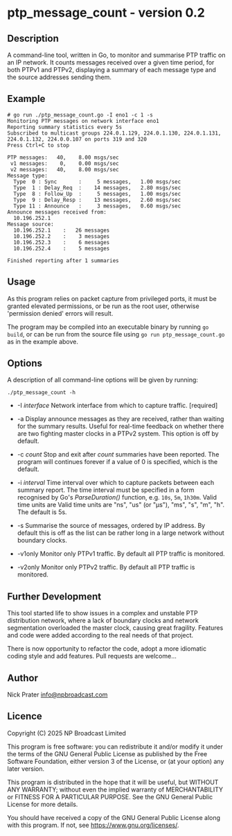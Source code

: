 # ptp_message_count - version 0.2

## Description

A command-line tool, written in Go, to monitor and summarise PTP traffic
on an IP network. It counts messages received over a given time period,
for both PTPv1 and PTPv2, displaying a summary of each message type and
the source addresses sending them.

## Example

```
# go run ./ptp_message_count.go -I eno1 -c 1 -s
Monitoring PTP messages on network interface eno1
Reporting summary statistics every 5s
Subscribed to multicast groups 224.0.1.129, 224.0.1.130, 224.0.1.131, 224.0.1.132, 224.0.0.107 on ports 319 and 320
Press Ctrl+C to stop

PTP messages:   40,    8.00 msgs/sec
 v1 messages:    0,    0.00 msgs/sec
 v2 messages:   40,    8.00 msgs/sec
Message type:
  Type  0 : Sync       :     5 messages,   1.00 msgs/sec
  Type  1 : Delay_Req  :    14 messages,   2.80 msgs/sec
  Type  8 : Follow_Up  :     5 messages,   1.00 msgs/sec
  Type  9 : Delay_Resp :    13 messages,   2.60 msgs/sec
  Type 11 : Announce   :     3 messages,   0.60 msgs/sec
Announce messages received from:
  10.196.252.1
Message source:
  10.196.252.1    :   26 messages
  10.196.252.2    :    3 messages
  10.196.252.3    :    6 messages
  10.196.252.4    :    5 messages

Finished reporting after 1 summaries
```

## Usage

As this program relies on packet capture from privileged ports, it must
be granted elevated permissions, or be run as the root user, otherwise
'permission denied' errors will result.

The program may be compiled into an executable binary by running `go build`,
or can be run from the source file using `go run ptp_message_count.go` as
in the example above.

## Options

A description of all command-line options will be given by running:

```
./ptp_message_count -h
```

* -I _interface_
  Network interface from which to capture traffic. [required]

* -a
  Display announce messages as they are received, rather than waiting for
  the summary results. Useful for real-time feedback on whether there are two
  fighting master clocks in a PTPv2 system. This option is off by default.

* -c _count_
  Stop and exit after _count_ summaries have been reported. The program will
  continues forever if a value of 0 is specified, which is the default.

* -i _interval_
  Time interval over which to capture packets between each summary report.
  The time interval must be specified in a form recognised by Go's
  _ParseDuration()_ function, e.g. `10s`, `5m`, `1h30m`. Valid time units are
  Valid time units are "ns", "us" (or "µs"), "ms", "s", "m", "h". The default
  is 5s.

* -s
  Summarise the source of messages, ordered by IP address. By default this is
  off as the list can be rather long in a large network without boundary
  clocks.

* -v1only
  Monitor only PTPv1 traffic. By default all PTP traffic is monitored.

* -v2only
  Monitor only PTPv2 traffic. By default all PTP traffic is monitored.

## Further Development

This tool started life to show issues in a complex and
unstable PTP distribution network, where a lack of boundary clocks and
network segmentation overloaded the master clock, causing great fragility.
Features and code were added according to the real needs of that project.

There is now opportunity to refactor the code, adopt a more idiomatic coding
style and add features. Pull requests are welcome...

## Author

Nick Prater <info@npbroadcast.com>

## Licence

Copyright (C) 2025 NP Broadcast Limited

This program is free software: you can redistribute it and/or modify it under
the terms of the GNU General Public License as published by the Free Software
Foundation, either version 3 of the License, or (at your option) any later
version.

This program is distributed in the hope that it will be useful, but WITHOUT
ANY WARRANTY; without even the implied warranty of MERCHANTABILITY or FITNESS
FOR A PARTICULAR PURPOSE. See the GNU General Public License for more details.

You should have received a copy of the GNU General Public License along with
this program. If not, see <https://www.gnu.org/licenses/>.

